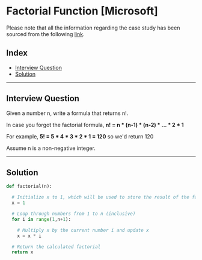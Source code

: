 
# Factorial Function [Microsoft]
Please note that all the information regarding the case study has been sourced from the following [link](https://datalemur.com/questions/python-factorial-formula).

## Index
 - [Interview Question](#Interview-Question)
 - [Solution](#Solution)

***

## Interview Question
Given a number n, write a formula that returns n!.

In case you forgot the factorial formula, **n! = n * (n-1) * (n-2) * ... * 2 * 1**

For example, **5! = 5 * 4 * 3 * 2 * 1 = 120** so we'd return 120

Assume n is a non-negative integer.
***

## Solution

```python
def factorial(n):

  # Initialize x to 1, which will be used to store the result of the factorial calculation
  x = 1

  # Loop through numbers from 1 to n (inclusive)
  for i in range(1,n+1):

    # Multiply x by the current number i and update x
    x = x * i

  # Return the calculated factorial
  return x
```
